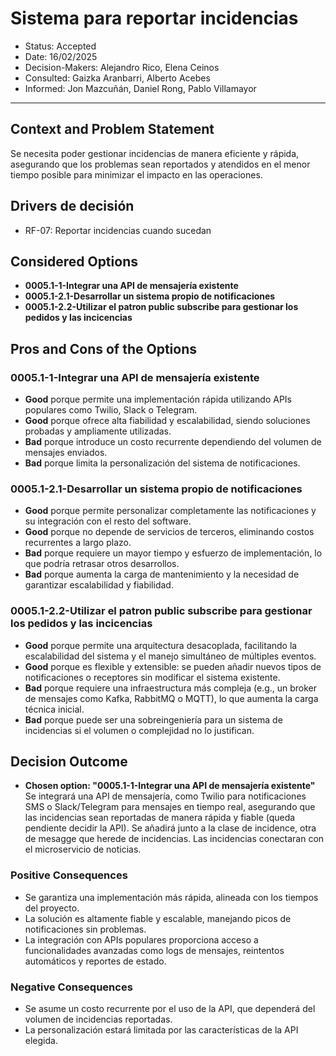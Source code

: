 # Sistema para reportar incidencias

* Status: Accepted
* Date: 16/02/2025
* Decision-Makers: Alejandro Rico, Elena Ceinos
* Consulted: Gaizka Aranbarri, Alberto Acebes
* Informed: Jon Mazcuñán, Daniel Rong, Pablo Villamayor
---

## Context and Problem Statement

Se necesita poder gestionar incidencias de manera eficiente y rápida, asegurando que los problemas sean reportados y atendidos en el menor tiempo posible para minimizar el impacto en las operaciones.

## Drivers de decisión

* RF-07: Reportar incidencias cuando sucedan

## Considered Options

* **0005.1-1-Integrar una API de mensajería existente**
* **0005.1-2.1-Desarrollar un sistema propio de notificaciones**
* **0005.1-2.2-Utilizar el patron public subscribe para gestionar los pedidos y las incicencias**

## Pros and Cons of the Options

### 0005.1-1-Integrar una API de mensajería existente

* **Good** porque permite una implementación rápida utilizando APIs populares como Twilio, Slack o Telegram.  
* **Good** porque ofrece alta fiabilidad y escalabilidad, siendo soluciones probadas y ampliamente utilizadas.  
* **Bad** porque introduce un costo recurrente dependiendo del volumen de mensajes enviados.  
* **Bad** porque limita la personalización del sistema de notificaciones.  

### 0005.1-2.1-Desarrollar un sistema propio de notificaciones

* **Good** porque permite personalizar completamente las notificaciones y su integración con el resto del software.  
* **Good** porque no depende de servicios de terceros, eliminando costos recurrentes a largo plazo.  
* **Bad** porque requiere un mayor tiempo y esfuerzo de implementación, lo que podría retrasar otros desarrollos.  
* **Bad** porque aumenta la carga de mantenimiento y la necesidad de garantizar escalabilidad y fiabilidad.  

### 0005.1-2.2-Utilizar el patron public subscribe para gestionar los pedidos y las incicencias

* **Good** porque permite una arquitectura desacoplada, facilitando la escalabilidad del sistema y el manejo simultáneo de múltiples eventos.
* **Good** porque es flexible y extensible: se pueden añadir nuevos tipos de notificaciones o receptores sin modificar el sistema existente.
* **Bad** porque requiere una infraestructura más compleja (e.g., un broker de mensajes como Kafka, RabbitMQ o MQTT), lo que aumenta la carga técnica inicial.
* **Bad** porque puede ser una sobreingeniería para un sistema de incidencias si el volumen o complejidad no lo justifican.

## Decision Outcome

* **Chosen option: "0005.1-1-Integrar una API de mensajería existente"**
Se integrará una API de mensajería, como Twilio para notificaciones SMS o Slack/Telegram para mensajes en tiempo real, asegurando que las incidencias sean reportadas de manera rápida y fiable (queda pendiente decidir la API). Se añadirá junto a la clase de incidence, otra de mesagge que herede de incidencias. Las incidencias conectaran con el microservicio de noticias.

### Positive Consequences

* Se garantiza una implementación más rápida, alineada con los tiempos del proyecto.  
* La solución es altamente fiable y escalable, manejando picos de notificaciones sin problemas.  
* La integración con APIs populares proporciona acceso a funcionalidades avanzadas como logs de mensajes, reintentos automáticos y reportes de estado.

### Negative Consequences

* Se asume un costo recurrente por el uso de la API, que dependerá del volumen de incidencias reportadas.  
* La personalización estará limitada por las características de la API elegida.  
